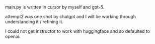 main.py is written in cursor by myself and gpt-5.

attempt2 was one shot by chatgpt and I will be working through understanding it / refining it.

I could not get instructor to work with huggingface and so defaulted to openai.
